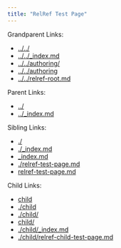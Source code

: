 ```yaml
---
title: "RelRef Test Page"
---
```


Grandparent Links:

* [../../](../../)
* [../../_index.md](../../_index.md)
* [../../authoring/](../../authoring/)
* [../../authoring](../../authoring)
* [../../relref-root.md](../../relref-root.md)

Parent Links:

* [../](../)
* [../_index.md](../_index.md)

Sibling Links:

* [./](./)
* [./_index.md](./_index.md)
* [_index.md](_index.md)
* [./relref-test-page.md](./relref-test-page.md)
* [relref-test-page.md](relref-test-page.md)

Child Links:

* [child](child)
* [./child](./child)
* [./child/](./child/)
* [child/](child/)
* [./child/_index.md](./child/_index.md)
* [./child/relref-child-test-page.md](./child/relref-child-test-page.md)